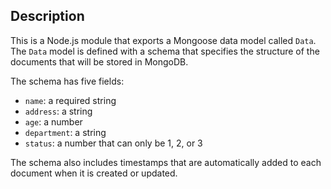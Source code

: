 ## Description

This is a Node.js module that exports a Mongoose data model called `Data`. The `Data` model is defined with a schema that specifies the structure of the documents that will be stored in MongoDB.

The schema has five fields:

- `name`: a required string
- `address`: a string
- `age`: a number
- `department`: a string
- `status`: a number that can only be 1, 2, or 3

The schema also includes timestamps that are automatically added to each document when it is created or updated.
